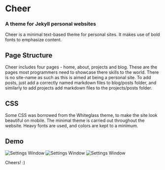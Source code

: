 # Cheer
### A theme for Jekyll personal websites
Cheer is a minimal text-based theme for personal sites. It makes use of bold fonts to emphasize content.

## Page Structure
Cheer includes four pages - home, about, projects and blog. These are the pages most programmers need to showcase there skills to the world. There is no site-name as such as this is aimed at being a personal site. 
To add posts, just add a correctly named markdown files to blog/posts folder, and similarly to add projects add markdown files to the projects/posts folder.

## CSS
Some CSS was borrowed from the Whiteglass theme, to make the site look beautiful on mobile. The minimal theme is carried out throughout the website. Heavy fonts are used, and colors are kept to a minimum. 

## Demo

![Settings Window](https://raw.github.com/archit-p/cheer-gh-pages/master/screenshots/home.png)
![Settings Window](https://raw.github.com/archit-p/cheer-gh-pages/master/screenshots/projects.png)
![Settings Window](https://raw.github.com/archit-p/cheer-gh-pages/master/screenshots/blog.png)

Cheers! :)
